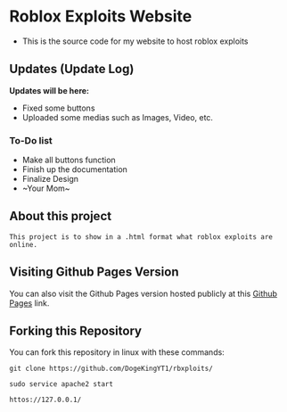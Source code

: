 # Roblox Exploits Website

- This is the source code for my website to host roblox exploits

## Updates (Update Log)
**Updates will be here:**
- Fixed some buttons
- Uploaded some medias such as Images, Video, etc.
### To-Do list
- Make all buttons function
- Finish up the documentation
- Finalize Design
- ~Your Mom~
## About this project
`This project is to show in a .html format what roblox exploits are online.`

## Visiting Github Pages Version
You can also visit the Github Pages version hosted publicly at this [Github Pages](https://dogekingyt1.github.io/rbxploits/) link.

## Forking this Repository
You can fork this repository in linux with these commands:

``git clone https://github.com/DogeKingYT1/rbxploits/``

``sudo service apache2 start``

``httos://127.0.0.1/``
